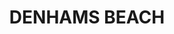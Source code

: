 ---
lastmod: '2025-04-06T06:05:20+00:00'
latitude: -35.671272
layout: suburb
longitude: 150.125945
postcode: '2536'
state: NSW
title: DENHAMS BEACH
url: /nsw/denhams-beach/
---